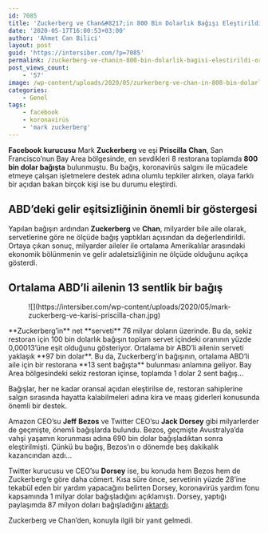 ```yaml
---
id: 7085
title: 'Zuckerberg ve Chan&#8217;in 800 Bin Dolarlık Bağışı Eleştirildi: Ortalama Bir ABD’li Aile İçin 13 Sentlik Bağış'
date: '2020-05-17T16:00:53+03:00'
author: 'Ahmet Can Bilici'
layout: post
guid: 'https://intersiber.com/?p=7085'
permalink: /zuckerberg-ve-chanin-800-bin-dolarlik-bagisi-elestirildi-ortalama-bir-abdli-aile-icin-13-sentlik-bagis/
post_views_count:
    - '57'
image: /wp-content/uploads/2020/05/zurkerberg-ve-chan-in-800-bin-dolarlik-bagisi-elestirildi-ortalama-bir-abd-li-aile-icin-13-sentlik-bagis.jpg
categories:
    - Genel
tags:
    - facebook
    - koronavirüs
    - 'mark zuckerberg'
---
```


**Facebook** **kurucusu** Mark **Zuckerberg** ve eşi **Priscilla** **Chan**, San Francisco’nun Bay Area bölgesinde, en sevdikleri 8 restorana toplamda **800 bin dolar bağışta** bulunmuştu. Bu bağış, koronavirüs salgını ile mücadele etmeye çalışan işletmelere destek adına olumlu tepkiler alırken, olaya farklı bir açıdan bakan birçok kişi ise bu durumu eleştirdi.

## ABD’deki gelir eşitsizliğinin önemli bir göstergesi

Yapılan bağışın ardından **Zuckerberg** ve **Chan**, milyarder bile aile olarak, servetlerine göre ne ölçüde bağış yaptıkları açısından da değerlendirildi. Ortaya çıkan sonuç, milyarder aileler ile ortalama Amerikalılar arasındaki ekonomik bölünmenin ve gelir adaletsizliğinin ne ölçüde olduğunu açıkça gösterdi.

## Ortalama ABD’li ailenin 13 sentlik bir bağış

<figure class="wp-block-image size-large">![](https://intersiber.com/wp-content/uploads/2020/05/mark-zuckerberg-ve-karisi-priscilla-chan.jpg)</figure>**Zuckerberg’in** net **serveti** 76 milyar doların üzerinde. Bu da, sekiz restoran için 100 bin dolarlık bağışın toplam servet içindeki oranının yüzde 0,00013’üne eşit olduğunu gösteriyor. Ortalama bir ABD’li ailenin serveti yaklaşık **97 bin dolar**. Bu da, Zuckerberg’in bağışının, ortalama ABD’li aile için bir restorana **13 sent bağışta** bulunması anlamına geliyor. Bay Area bölgesindeki sekiz restoran içinse, toplamda 1 dolar 2 sent bağış…

Bağışlar, her ne kadar oransal açıdan eleştirilse de, restoran sahiplerine salgın sırasında hayatta kalabilmeleri adına kira ve maaş giderleri konusunda önemli bir destek.

Amazon CEO’su **Jeff** **Bezos** ve Twitter CEO’su **Jack** **Dorsey** gibi milyarlerder de geçmişte, önemli bağışlarda bulundu. Bezos, geçmişte Avustralya’da vahşi yaşamın korunması adına 690 bin dolar bağışladıktan sonra eleştirilmişti. Çünkü bu bağış, Bezos’ın o dönemde beş dakikalık kazancından azdı…

Twitter kurucusu ve CEO’su **Dorsey** ise, bu konuda hem Bezos hem de Zuckerberg’e göre daha cömert. Kısa süre önce, servetinin yüzde 28’ine tekabül eden bir yardım yapacağını belirten Dorsey, koronavirüs yardım fonu kapsamında 1 milyar dolar bağışladığını açıklamıştı. Dorsey, yaptığı paylaşımda 87 milyon doları bağışladığını [aktardı](https://intersiber.com/1-milyar-dolar-bagis-sozu-vermisti-twitter-kurucusu-dorsey-87-milyon-dolari-simdiden-bagislamis/).

Zuckerberg ve Chan’den, konuyla ilgili bir yanıt gelmedi.